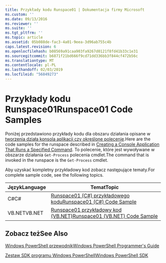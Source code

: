 ```yaml
---
title: Przykłady kodu Runspace01 | Dokumentacja firmy Microsoft
ms.custom: ''
ms.date: 09/13/2016
ms.reviewer: ''
ms.suite: ''
ms.tgt_pltfrm: ''
ms.topic: article
ms.assetid: 05b088de-fac3-4a01-9eea-3d96ab755c4b
caps.latest.revision: 6
ms.openlocfilehash: b08569a91caa903fa9267d0121f8fd41b33c1e31
ms.sourcegitcommit: b6871f21bd666f9cd71dd336bb3f844cf472b56c
ms.translationtype: MT
ms.contentlocale: pl-PL
ms.lasthandoff: 02/03/2019
ms.locfileid: "56849273"
---
```

# <a name="runspace01-code-samples"></a><span data-ttu-id="8a9f4-102">Przykłady kodu Runspace01</span><span class="sxs-lookup"><span data-stu-id="8a9f4-102">Runspace01 Code Samples</span></span>

<span data-ttu-id="8a9f4-103">Poniżej przedstawiono przykłady kodu dla obszaru działania opisane w [tworzenia działa konsola aplikacji czy określone polecenie](http://msdn.microsoft.com/en-us/793a6570-a072-4799-840b-172f28ce620e).</span><span class="sxs-lookup"><span data-stu-id="8a9f4-103">Here are the code samples for the runspace described in [Creating a Console Application That Runs a Specified Command](http://msdn.microsoft.com/en-us/793a6570-a072-4799-840b-172f28ce620e).</span></span> <span data-ttu-id="8a9f4-104">To polecenie, które jest wywoływane w obszarze działania `Get-Process` polecenia cmdlet.</span><span class="sxs-lookup"><span data-stu-id="8a9f4-104">The command that is invoked in the runspace is the `Get-Process` cmdlet.</span></span>

<span data-ttu-id="8a9f4-105">Aby uzyskać kompletny przykładowy kod zobacz następujące tematy.</span><span class="sxs-lookup"><span data-stu-id="8a9f4-105">For complete sample code, see the following topics.</span></span>

|<span data-ttu-id="8a9f4-106">Język</span><span class="sxs-lookup"><span data-stu-id="8a9f4-106">Language</span></span>|<span data-ttu-id="8a9f4-107">Temat</span><span class="sxs-lookup"><span data-stu-id="8a9f4-107">Topic</span></span>|
|--------------|-----------|
|<span data-ttu-id="8a9f4-108">C#</span><span class="sxs-lookup"><span data-stu-id="8a9f4-108">C#</span></span>|[<span data-ttu-id="8a9f4-109">Runspace01 (C#) przykładowego kodu</span><span class="sxs-lookup"><span data-stu-id="8a9f4-109">Runspace01 (C#) Code Sample</span></span>](./runspace01-csharp-code-sample.md)|
|<span data-ttu-id="8a9f4-110">VB.NET</span><span class="sxs-lookup"><span data-stu-id="8a9f4-110">VB.NET</span></span>|[<span data-ttu-id="8a9f4-111">Runspace01 przykładowy kod (VB.NET)</span><span class="sxs-lookup"><span data-stu-id="8a9f4-111">Runspace01 (VB.NET) Code Sample</span></span>](./runspace01-vb-net-code-sample.md)|

## <a name="see-also"></a><span data-ttu-id="8a9f4-112">Zobacz też</span><span class="sxs-lookup"><span data-stu-id="8a9f4-112">See Also</span></span>

[<span data-ttu-id="8a9f4-113">Windows PowerShell przewodnik</span><span class="sxs-lookup"><span data-stu-id="8a9f4-113">Windows PowerShell Programmer's Guide</span></span>](./windows-powershell-programmer-s-guide.md)

[<span data-ttu-id="8a9f4-114">Zestaw SDK programu Windows PowerShell</span><span class="sxs-lookup"><span data-stu-id="8a9f4-114">Windows PowerShell SDK</span></span>](../windows-powershell-reference.md)